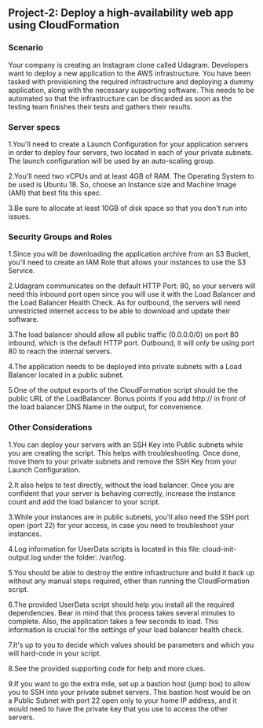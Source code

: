 ## Project-2: Deploy a high-availability web app using CloudFormation

### Scenario
Your company is creating an Instagram clone called Udagram. Developers want to deploy a new application to the AWS infrastructure. You have been tasked with provisioning the required infrastructure and deploying a dummy application, along with the necessary supporting software. This needs to be automated so that the infrastructure can be discarded as soon as the testing team finishes their tests and gathers their results.

### Server specs
  1.You'll need to create a Launch Configuration for your application servers in order to deploy four servers, two located in each of your private subnets. The launch configuration will be used by an auto-scaling group.  
  
  2.You'll need two vCPUs and at least 4GB of RAM. The Operating System to be used is Ubuntu 18. So, choose an Instance size and Machine Image (AMI) that best fits this spec.  
  
  3.Be sure to allocate at least 10GB of disk space so that you don't run into issues.    
  
### Security Groups and Roles  

  1.Since you will be downloading the application archive from an S3 Bucket, you'll need to create an IAM Role that allows your instances to use the S3 Service.  
  
  2.Udagram communicates on the default HTTP Port: 80, so your servers will need this inbound port open since you will use it with the Load Balancer and the Load Balancer Health Check. As for outbound, the servers will need unrestricted internet access to be able to download and update their software.  
  
  3.The load balancer should allow all public traffic (0.0.0.0/0) on port 80 inbound, which is the default HTTP port. Outbound, it will only be using port 80 to reach the internal servers.  
  
  4.The application needs to be deployed into private subnets with a Load Balancer located in a public subnet.  
  
  5.One of the output exports of the CloudFormation script should be the public URL of the LoadBalancer. Bonus points if you add http:// in front of the load balancer DNS Name in the output, for convenience.  
  
 ### Other Considerations  
 
  1.You can deploy your servers with an SSH Key into Public subnets while you are creating the script. This helps with troubleshooting. Once done, move them to your private subnets and remove the SSH Key from your Launch Configuration.  
  
  2.It also helps to test directly, without the load balancer. Once you are confident that your server is behaving correctly, increase the instance count and add the load balancer to your script.  
  
  3.While your instances are in public subnets, you'll also need the SSH port open (port 22) for your access, in case you need to troubleshoot your instances.  
  
  4.Log information for UserData scripts is located in this file: cloud-init-output.log under the folder: /var/log.  
  
  5.You should be able to destroy the entire infrastructure and build it back up without any manual steps required, other than running the CloudFormation script.  
  
  6.The provided UserData script should help you install all the required dependencies. Bear in mind that this process takes several minutes to complete. Also, the application takes a few seconds to load. This information is crucial for the settings of your load balancer health check.  
  
  7.It's up to you to decide which values should be parameters and which you will hard-code in your script.  
  
  8.See the provided supporting code for help and more clues.  
  
  9.If you want to go the extra mile, set up a bastion host (jump box) to allow you to SSH into your private subnet servers. This bastion host would be on a Public Subnet with port 22 open only to your home IP address, and it would need to have the private key that you use to access the other servers.  
